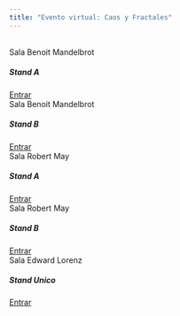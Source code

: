 ```yaml
---
title: "Evento virtual: Caos y Fractales"
---
```

<br>
<div class="row">
    <div class="col-3">
        <div class="card border-primary mb-3">
            <div class="card-header">Sala Benoit Mandelbrot</div>
            <div class="card-body text-primary">
                <h5 class="card-title">Stand A</h5>
                <a href="/caos-y-fractales/sala-benoit-mandelbrot-A" class="stretched-link">Entrar</a>
            </div>
        </div>
    </div>
    <div class="col-3">
        <div class="card border-primary mb-3">
            <div class="card-header">Sala Benoit Mandelbrot</div>
            <div class="card-body text-primary">
                <h5 class="card-title">Stand B</h5>
                <a href="/caos-y-fractales/sala-benoit-mandelbrot-B" class="stretched-link">Entrar</a>
            </div>
        </div>
    </div>
    <div class="col-3">
        <div class="card border-primary mb-3">
            <div class="card-header">Sala Robert May</div>
            <div class="card-body text-primary">
                <h5 class="card-title">Stand A</h5>
                <a href="/caos-y-fractales/sala-robert-may-A" class="stretched-link">Entrar</a>
            </div>
        </div>
    </div>
    <div class="col-3">
        <div class="card border-primary mb-3">
            <div class="card-header">Sala Robert May</div>
            <div class="card-body text-primary">
                <h5 class="card-title">Stand B</h5>
                <a href="/caos-y-fractales/sala-robert-may-B" class="stretched-link">Entrar</a>
            </div>
        </div>
    </div>
    <div class="col-3">
        <div class="card border-primary mb-3">
            <div class="card-header">Sala Edward Lorenz</div>
            <div class="card-body text-primary">
                <h5 class="card-title">Stand Unico</h5>
                <a href="/caos-y-fractales/sala-edward-lorenz" class="stretched-link">Entrar</a>
            </div>
        </div>
    </div>
</div>
